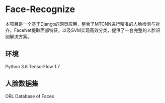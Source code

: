 # Face-Recognize
本项目是一个基于Django的网页应用，整合了MTCNN进行精准的人脸检测与对齐，FaceNet提取面部特征，以及SVM实现高效分类，提供了一套完整的人脸识别解决方案。

## 环境
Python 3.6 
TensorFlow 1.7

## 人脸数据集
ORL Database of Faces
